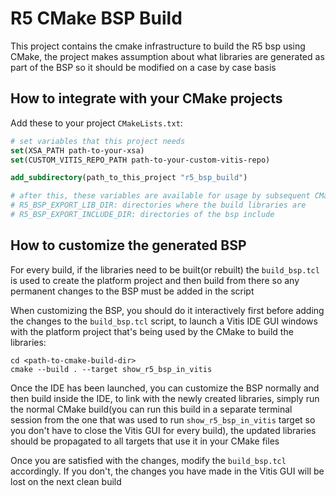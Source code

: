 # R5 CMake BSP Build

This project contains the cmake infrastructure to build the R5 bsp using CMake, the project makes assumption about what libraries are generated as part of the BSP so it should be modified on a case by case basis

## How to integrate with your CMake projects

Add these to your project `CMakeLists.txt`:

```cmake
# set variables that this project needs
set(XSA_PATH path-to-your-xsa)
set(CUSTOM_VITIS_REPO_PATH path-to-your-custom-vitis-repo)

add_subdirectory(path_to_this_project "r5_bsp_build")

# after this, these variables are available for usage by subsequent CMake commands:
# R5_BSP_EXPORT_LIB_DIR: directories where the build libraries are
# R5_BSP_EXPORT_INCLUDE_DIR: directories of the bsp include
```

## How to customize the generated BSP

For every build, if the libraries need to be built(or rebuilt) the `build_bsp.tcl` is used to create the platform project and then build from there so any permanent changes to the BSP must be added in the script

When customizing the BSP, you should do it interactively first before adding the changes to the `build_bsp.tcl` script, to launch a Vitis IDE GUI windows with the platform project that's being used by the CMake to build the libraries:

```shell
cd <path-to-cmake-build-dir>
cmake --build . --target show_r5_bsp_in_vitis
```

Once the IDE has been launched, you can customize the BSP normally and then build inside the IDE, to link with the newly created libraries, simply run the normal CMake build(you can run this build in a separate terminal session from the one that was used to run `show_r5_bsp_in_vitis` target so you don't have to close the Vitis GUI for every build), the updated libraries should be propagated to all targets that use it in your CMake files

Once you are satisfied with the changes, modify the `build_bsp.tcl` accordingly. If you don't, the changes you have made in the Vitis GUI will be lost on the next clean build

